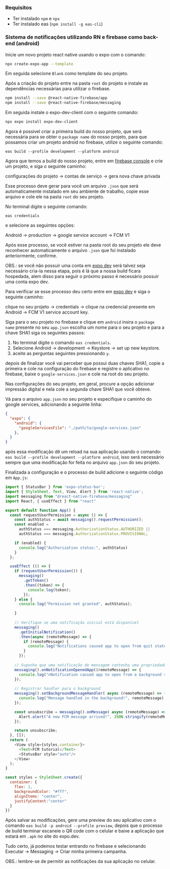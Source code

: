 ### Requisitos

- Ter instalado `npm` e `npx`
- Ter instalado eas (`npm install -g eas-cli`)

### Sistema de notificações utilizando RN e firebase como back-end (android)

Inicie um novo projeto react native usando o expo com o comando:
```bash
npx create-expo-app --template
```
Em seguida selecione `Blank` como template do seu projeto.

Após a criação do projeto entre na pasta `root` do projeto e instale as dependências necessárias para utilizar o firebase.
```bash
npm install --save @react-native-firebase/app
npm install --save @react-native-firebase/messaging
```
Em seguida instale o expo-dev-client com o seguinte comando:
```bash
npx expo install expo-dev-client
```
Agora é possível criar a primeira build do nosso projeto, que será necessária para se obter o `package name` do nosso projeto, para que possamos criar um projeto android no firebase, utilize o seguinte comando:
```shell
eas build --profile development --platform android
```
Agora que temos a build do nosso projeto, entre em [firebase console](https://console.firebase.google.com/u/0/) e crie um projeto, e siga o seguinte caminho:

configurações do projeto -> contas de serviço -> gera nova chave privada

Esse processo deve gerar para você um arquivo `.json` que será automaticamente instalado em seu ambiente de trabalho, copie esse arquivo e cole ele na pasta `root` do seu projeto.

No terminal digite o seguinte comando:
```shell
eas credentials
```
 e selecione as seguintes opções:
 
Android -> production -> google service account -> FCM V1

Após esse processo, se você estiver na pasta root do seu projeto ele deve reconhecer automaticamente o arquivo `.json` que foi instalado anteriormente, confirme.

OBS.: se você não possuir uma conta em [expo dev](https://expo.dev/) será talvez seja necessário cria-la nessa etapa, pois é lá que a nossa build ficara hospedada, alem disso para seguir o próximo passo é necessário possuir uma conta expo dev.

Para verificar se esse processo deu certo entre em [expo dev](https://expo.dev/) e siga o seguinte caminho:

clique no seu projeto -> credentials -> clique na credencial presente em Android -> FCM V1 service account key.

Siga para o seu projeto no firebase e clique em `android` insira o `package name` presente no seu `app.json` escolha um nome para o seu projeto e para a chave SHA1 siga os seguintes passos:

1. No terminal digite o comando ```eas credentials```.
2. Selecione Android -> development -> Keystore -> set up new keystore.
3. aceite as perguntas seguintes pressionando `y`.

depois de finalizar você vai perceber que possui duas chaves SHA1, copie a primeira e cole na configuração do firebase e registre o aplicativo no firebase, baixe o `google-services.json` e cole na root do seu projeto.

Nas configurações do seu projeto, em geral, procure a opção adicionar impressão digital e nela cole a segunda chave SHA1 que você obteve.

Vá para o arquivo `app.json` no seu projeto e especifique o caminho do google services, adicionando a seguinte linha:
```json
{
  "expo": { 
	"android": {
	  "googleServicesFile": "./path/to/google-services.json"
	},
  }
}
```
 após essa modificação dê um reload na sua aplicação usando o comando: `eas build --profile development --platform android`, isso será necessário sempre que uma modificação for feita no arquivo `app.json` do seu projeto.

Finalizada a configuração e o processo de build adicione o seguinte código em `App.js`:
```javascript
import { StatusBar } from 'expo-status-bar';
import { StyleSheet, Text, View, Alert } from 'react-native';
import messaging from "@react-native-firebase/messaging"
import React, { useEffect } from "react"

export default function App() {
  const requestUserPermission = async () => {
    const authStatus = await messaging().requestPermission();
    const enabled =
      authStatus === messaging.AuthorizationStatus.AUTHORIZED ||
      authStatus === messaging.AuthorizationStatus.PROVISIONAL;

    if (enabled) {
      console.log("Authorization status:", authStatus) 
    }
  };

  useEffect (() => {
    if (requestUserPermission()) {
      messaging()
        .getToken()
        .then((token) => {
          console.log(token);
        });
    } else {
      console.log("Permission not granted", authStatus);

    }
  
    // Verifique se uma notificação inicial está disponível
    messaging()
      .getInitialNotification()
      .then(async (remoteMessage) => {
        if (remoteMessage) {
          console.log("Notifications caused app to open from quit state:", remoteMessage.notification);
        }
      });
    
    // Suponha que uma notificação de mensagem contenha uma propriedade de "type" na carga de dados da tela a ser aberta
    messaging().onNotificationOpenedApp((remoteMessage) => {
      console.log("nNotification caused app to open from a background state:", remoteMessage.notification);
    });
    
    // Registrar handler para o background
    messaging().setBackgroundMessageHandler( async (remoteMessage) => {
      console.log("Mensage handled in the background!", remoteMessage);
    });

    const unsubscribe = messaging().onMessage( async (remoteMessage) => {
      Alert.alert("A new FCM message arrived!", JSON.stringify(remoteMessage));
    });

    return unsubscribe;
  }, []);
  return (
    <View style={styles.container}>
      <Text>FCM tutorial</Text>
      <StatusBar style="auto"/>
    </View>
  );
}

const styles = StyleSheet.create({
  container: {
    flex: 1,
    backgroundColor: "#fff",
    alignItems: "center",
    justifyContent:"center"
  }
})
```
Após salvar as modificações, gere uma preview do seu aplicativo com o comando `eas build -p android --profile preview`, depois que o processo de build terminar escaneie o QR code com o celular e baixe a aplicação que estará em `.apk` no site do expo.dev.

Tudo certo, já podemos testar entrando no firebase e selecionando Executar -> Messaging -> Criar minha primeira campanha.

OBS.: lembre-se de permitir as notificações da sua aplicação no celular.

